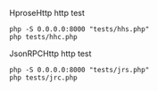 HproseHttp http test
~~~
php -S 0.0.0.0:8000 "tests/hhs.php"
php tests/hhc.php
~~~

JsonRPCHttp http test
~~~
php -S 0.0.0.0:8000 "tests/jrs.php"
php tests/jrc.php
~~~
